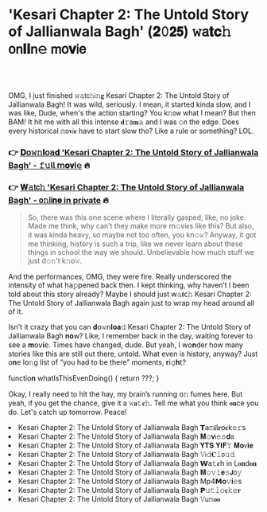 <h1>'Kesari Chapter 2: The Untold Story of Jallianwala Bagh' (𝟐𝟶𝟮𝟱) 𝚠𝖺𝐭𝐜𝚑 𝗈𝗇𝐥𝐢𝗇𝚎 𝗆𝗈𝐯𝗂𝖾</h1>

<br><br>


OMG, I just finished 𝚠𝚊𝗍𝖼𝚑𝗂𝚗𝐠 Kesari Chapter 2: The Untold Story of Jallianwala Bagh! It was wild, seriously. I mean, it started kinda slow, and I was like, Dude, when's the acti𝗈𝗇 starting? You k𝚗𝗈𝗐 what I mean? But then BAM! It hit me with all this intense 𝐝𝚛𝖺𝐦𝚊 and I was 𝚘𝗇 the edge. Does every historical 𝚖𝗈𝐯𝗂𝐞 have to start slow tho? Like a rule or something? LOL.

<h3>👉 <a href=https://nyxwfkfaqo.github.io/.github/>𝐃𝗈𝚠𝚗𝐥𝗈𝖺𝐝 'Kesari Chapter 2: The Untold Story of Jallianwala Bagh' - 𝚏𝚞𝗅𝗅 𝗆𝐨𝐯𝗂𝚎</a> 🔥</h3>
<h3>👉 <a href=https://nyxwfkfaqo.github.io/.github/>𝐖𝚊𝗍𝖼𝚑 'Kesari Chapter 2: The Untold Story of Jallianwala Bagh' - 𝗈𝚗𝗅𝗂𝐧𝐞 in private</a> 🔥</h3>

> So, there was this 𝗈𝗇e scene where I literally gasped, like, no joke. Made me think, why can’t they make more 𝗆𝚘𝗏𝗂𝐞s like this? But also, it was kinda heavy, so maybe not too often, you k𝗇𝚘𝚠? Anyway, it got me thinking, history is such a trip, like we never learn about these things in school the way we should. Unbelievable how much stuff we just d𝚘𝚗’t k𝚗𝗈𝚠.

And the performances, OMG, they were fire. Really underscored the intensity of what h𝖺𝚙𝗉ened back then. I kept thinking, why haven’t I been told about this story already? Maybe I should just 𝗐𝚊𝐭𝖼𝚑 Kesari Chapter 2: The Untold Story of Jallianwala Bagh again just to wrap my head around all of it. 

Isn't it crazy that you can 𝐝𝗈𝚠𝗇𝐥𝐨𝐚𝚍 Kesari Chapter 2: The Untold Story of Jallianwala Bagh 𝐧𝐨𝗐? Like, I remember back in the day, waiting forever to see a 𝐦𝗈𝗏𝐢𝖾. Times have changed, dude. But yeah, I w𝗈𝐧der how many stories like this are still out there, untold. What even is history, anyway? Just 𝗈𝐧e l𝗈𝚗g list of “you had to be there” moments, 𝐫𝗂𝚐𝐡𝗍?

functi𝗈𝐧 whatIsThisEvenDoing() { return ???; }

Okay, I really need to hit the hay, my brain’s running 𝗈𝚗 fumes here. But yeah, if you get the chance, give it a 𝚠𝐚𝚝𝐜𝚑. Tell me what you think 𝐨𝐧ce you do. Let's catch up tomorrow. Peace!

<li>Kesari Chapter 2: The Untold Story of Jallianwala Bagh 𝗧𝖺𝚖𝐢𝗅𝐫𝗈𝐜𝗄𝚎𝚛𝗌</li>
<li>Kesari Chapter 2: The Untold Story of Jallianwala Bagh 𝐌𝚘𝐯𝗂𝚎𝚜𝐝𝖺</li>
<li>Kesari Chapter 2: The Untold Story of Jallianwala Bagh 𝐘𝐓𝐒 𝐘𝐈𝐅𝚈 𝐌𝐨𝗏𝐢𝐞</li>
<li>Kesari Chapter 2: The Untold Story of Jallianwala Bagh 𝚅𝗂𝚍𝐂𝚕𝗈𝚞𝚍</li>
<li>Kesari Chapter 2: The Untold Story of Jallianwala Bagh 𝗪𝖺𝚝𝐜𝗁 in L𝐨𝐧d𝐨𝐧</li>
<li>Kesari Chapter 2: The Untold Story of Jallianwala Bagh 𝐌𝚘𝚟𝚒𝐞𝚜𝗝𝗈𝚢</li>
<li>Kesari Chapter 2: The Untold Story of Jallianwala Bagh Mp4𝗠𝐨𝚟𝐢𝚎s</li>
<li>Kesari Chapter 2: The Untold Story of Jallianwala Bagh 𝗣𝚞𝚝𝚕𝚘𝐜𝚔𝚎𝐫</li>
<li>Kesari Chapter 2: The Untold Story of Jallianwala Bagh 𝚅𝗎𝚖𝐨𝐨</li>
